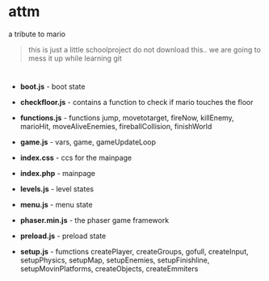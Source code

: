 # attm
a tribute to mario

>this is just a little schoolproject 
>do not download this.. we are going to mess it up while learning git 

#


* **boot.js** - boot state

* **checkfloor.js** - contains a function to check if mario touches the floor

* **functions.js** - functions jump, movetotarget, fireNow, killEnemy, marioHit, moveAliveEnemies, fireballCollision, finishWorld

* **game.js** - vars, game, gameUpdateLoop

* **index.css** - ccs for the mainpage

* **index.php** - mainpage

* **levels.js** - level states

* **menu.js** - menu state

* **phaser.min.js** - the phaser game framework

* **preload.js** - preload state

* **setup.js** - fumctions createPlayer, createGroups, gofull, createInput, setupPhysics, setupMap, setupEnemies, setupFinishline, setupMovinPlatforms, createObjects, createEmmiters
